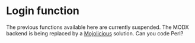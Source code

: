 # Login function

The previous functions available here are currently suspended.
The MODX backend is being replaced by a <a href="https://mojolicious.org/" target="_blank">Mojolicious</a> solution.
Can you code Perl?